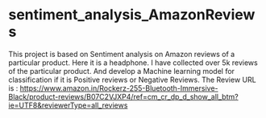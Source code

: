 # sentiment_analysis_AmazonReviews
This project is based on Sentiment analysis on Amazon reviews of a particular product. Here it is a headphone. I have collected over 5k reviews of the particular product. And develop a Machine learning model for classification if it is Positive reviews or Negative Reviews.
The Review URL is : https://www.amazon.in/Rockerz-255-Bluetooth-Immersive-Black/product-reviews/B07C2VJXP4/ref=cm_cr_dp_d_show_all_btm?ie=UTF8&reviewerType=all_reviews
